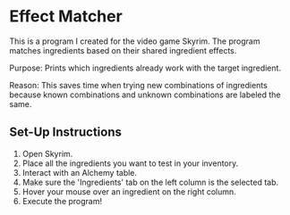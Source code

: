 # Effect Matcher

This is a program I created for the video game Skyrim. The program matches ingredients based on their shared ingredient effects.

Purpose: Prints which ingredients already work with the target ingredient. 

Reason: This saves time when trying new combinations of ingredients because known combinations and unknown combinations are labeled the same.

## Set-Up Instructions
1. Open Skyrim.
2. Place all the ingredients you want to test in your inventory.
3. Interact with an Alchemy table.
4. Make sure the 'Ingredients' tab on the left column is the selected tab.
5. Hover your mouse over an ingredient on the right column.
6. Execute the program!